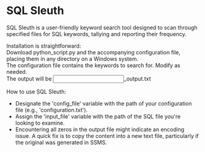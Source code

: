 # SQL Sleuth

SQL Sleuth is a user-friendly keyword search tool designed to scan through specified files for SQL keywords, tallying and reporting their frequency.

Installation is straightforward:    
Download python_script.py and the accompanying configuration file, placing them in any directory on a Windows system.    
The configuration file contains the keywords to search for.  Modify as needed.    
The output will be <input filename>_output.txt    

How to use SQL Sleuth:    
*  Designate the 'config_file' variable with the path of your configuration file (e.g., 'configuration.txt').
*  Assign the 'input_file' variable with the path of the SQL file you're looking to examine.
*  Encountering all zeros in the output file might indicate an encoding issue. A quick fix is to copy the content into a new text file, particularly if the original was generated in SSMS.

